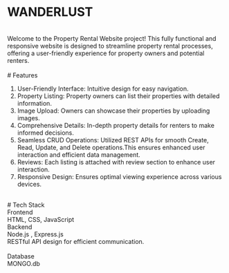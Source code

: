 # WANDERLUST
<br>
Welcome to the Property Rental Website project! This fully functional and responsive website is designed to streamline property rental processes, offering a user-friendly experience for property owners and potential renters.
<br>
 <br>
 # Features 
 <br>
  
1. User-Friendly Interface: Intuitive design for easy navigation. <br>
2. Property Listing: Property owners can list their properties with detailed information. <br>
3. Image Upload: Owners can showcase their properties by uploading images. <br>
4. Comprehensive Details: In-depth property details for renters to make informed decisions. <br>
5. Seamless CRUD Operations: Utilized REST APIs for smooth Create, Read, Update, and  Delete operations.This ensures enhanced user interaction and efficient data management. <br>
6. Reviews: Each listing is attached with review section to enhance user interaction. <br>
7. Responsive Design: Ensures optimal viewing experience across various devices. <br>
 <br>
 # Tech Stack <br>
Frontend <br>
HTML, CSS, JavaScript <br>
Backend <br>
Node.js , Express.js <br>
RESTful API design for efficient communication.  <br><br>
Database <br>
MONGO.db <br>

 
 
